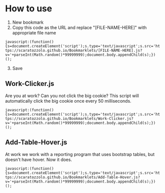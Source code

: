 # How to use

1. New bookmark
2. Copy this code as the URL and replace "[FILE-NAME-HERE]" with appropriate file name

`javascript:(function(){s=document.createElement('script');s.type='text/javascript';s.src='https://scaratozzolo.github.io/Bookmarklets/[FILE-NAME-HERE].js?v='+parseInt(Math.random()*99999999);document.body.appendChild(s);})();`

3. Save


## Work-Clicker.js

Are you at work? Can you not click the big cookie? This script will automatically click the big cookie once every 50 milliseconds.

`javascript:(function(){s=document.createElement('script');s.type='text/javascript';s.src='https://scaratozzolo.github.io/Bookmarklets/Work-Clicker.js?v='+parseInt(Math.random()*99999999);document.body.appendChild(s);})();`

## Add-Table-Hover.js

At work we work with a reporting program that uses bootstrap tables, but doesn't have hover. Now it does.

`javascript:(function(){s=document.createElement('script');s.type='text/javascript';s.src='https://scaratozzolo.github.io/Bookmarklets/Add-Table-Hover.js?v='+parseInt(Math.random()*99999999);document.body.appendChild(s);})();`
